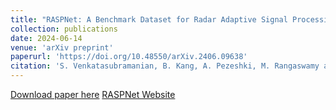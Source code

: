 ```yaml
---
title: "RASPNet: A Benchmark Dataset for Radar Adaptive Signal Processing Applications"
collection: publications
date: 2024-06-14
venue: 'arXiv preprint'
paperurl: 'https://doi.org/10.48550/arXiv.2406.09638'
citation: 'S. Venkatasubramanian, B. Kang, A. Pezeshki, M. Rangaswamy and V. Tarokh, &quot;RASPNet: A Benchmark Dataset for Radar Adaptive Signal Processing Applications,&quot; <i>arXiv preprint</i>, 2024, doi: 10.48550/arXiv.2406.09638.'
---
```


[Download paper here](https://arxiv.org/abs/2406.09638)
[RASPNet Website](https://shyamven.github.io/RASPNet/)
